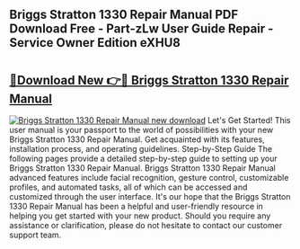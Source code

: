 ## Briggs Stratton 1330 Repair Manual PDF Download Free - Part-zLw User Guide Repair - Service Owner Edition eXHU8

# <h2><a href="http://bc30171.oget.top/?id=Briggs+Stratton+1330+Repair+Manual">🔗Download New 👉🔴 Briggs Stratton 1330 Repair Manual</a></h2>

[![Briggs Stratton 1330 Repair Manual new download](https://i.imgur.com/5g1atiW.png)](http://bc30171.oget.top/?id=Briggs+Stratton+1330+Repair+Manual)
Let's Get Started! This user manual is your passport to the world of possibilities with your new Briggs Stratton 1330 Repair Manual. Get acquainted with its features, installation process, and operating guidelines. Step-by-Step Guide The following pages provide a detailed step-by-step guide to setting up your Briggs Stratton 1330 Repair Manual. Briggs Stratton 1330 Repair Manual advanced features include facial recognition, gesture control, customizable profiles, and automated tasks, all of which can be accessed and customized through the user interface. It's our hope that the Briggs Stratton 1330 Repair Manual has been a helpful and user-friendly resource in helping you get started with your new product. Should you require any assistance or clarification, please do not hesitate to contact our customer support team.
